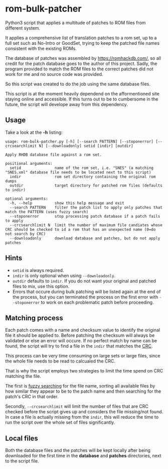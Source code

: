 # rom-bulk-patcher

Python3 script that applies a multitude of patches to ROM files from different system.

It applies a comprehensive list of translation patches to a rom set, up to a full set such as No-Intro or GoodSet, trying to keep the patched file names consistent with the existing ROMs.

The database of patches was assembled by https://romhackdb.com/, so all credit for the patch database goes to the author of this project. Sadly, the program provided to match the ROM files to the correct patches did not work for me and no source code was provided.

So this script was created to do the job using the same database files.

This script is at the moment heavily dependend on the afformentioned site staying online and accessible. If this turns out to be to cumbersome in the future, the script will develope away from this dependency.

## Usage

Take a look at the **-h** listing:

```
usage: rom-bulk-patcher.py [-h] [--search PATTERN] [--stoponerror] [--crcsearchlimit N] [--downloadonly] setid [indir] [outdir]

Apply RHDB database file against a rom set.

positional arguments:
  setid               name of the rom set, i.e. "SNES" (a matching "SNES.xml" database file needs to be located next to this script)
  indir               rom set directory containing the original rom dumps
  outdir              target directory for patched rom files (defaults to indir)

optional arguments:
  -h, --help          show this help message and exit
  --search PATTERN    filter the patch list to apply only patches that match the PATTERN (uses fuzzy search)
  --stoponerror       stop processing patch database if a patch fails to apply
  --crcsearchlimit N  limit the number of maximum file candiates whose CRC should be checked to id a rom that has an unexpected name (0=do not search by CRC)
  --downloadonly      download database and patches, but do not apply patches
```

## Hints

- `setid` is always required.
- `indir` is only optional when using `--downloadonly`.
- `outdir` defaults to `indir`. If you do not want your original and patched files to mix, use this option.
- Errors that occure during bulk patching will be listed again at the end of the process, but you can terminated the process on the first error with `--stoponerror` to work on each problematic patch before proceeding.

## Matching process

Each patch comes with a name and checksum value to identify the original file it should be applied to. Before patching the checksum will always be validated or else an error will occure. If no perfect match by name can be found, the script will try to find a file in the `indir` that matches the [CRC](https://en.wikipedia.org/wiki/Cyclic_redundancy_check).

This process can be very time consuming on large sets or large files, since the whole file needs to be read to calcualed the CRC.

That is why the script employs two strategies to limit the time spend on CRC matching the file.

The first is [fuzzy searching](https://en.wikipedia.org/wiki/Approximate_string_matching) for the file name, sorting all available files by how similar they appear to be to the patch name and then searching for the patch's CRC in that order.

Secondly, `--crcsearchlimit` will limit the number of files that are CRC checked before the script gives up and considers the file missing/not found. In case a file is actually missing from the `indir`, this will reduce the time to run the script over the whole set of files significantly.

## Local files

Both the database files and the patches will be kept locally after being downloaded for the first time in the **database** and **patches** directories, next to the script file.



